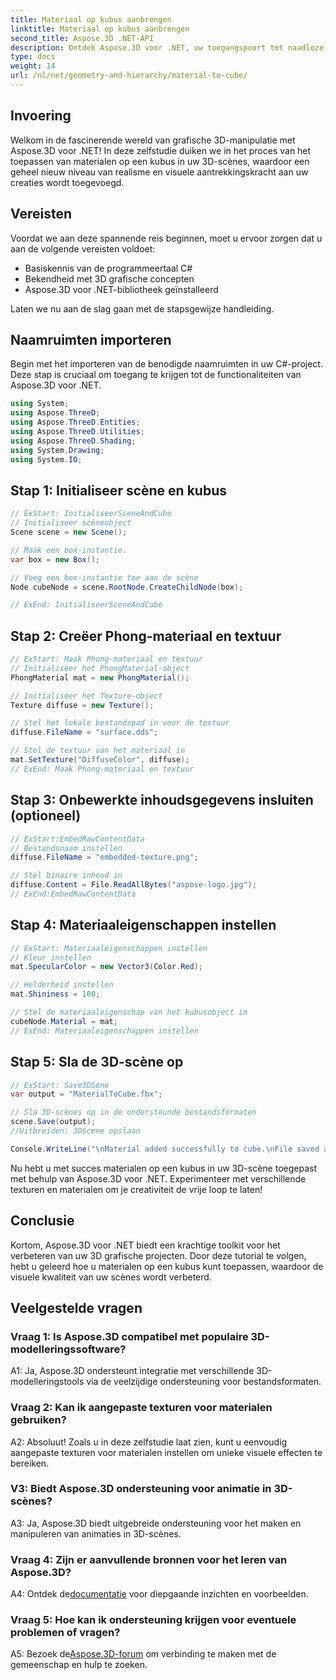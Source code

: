 ```yaml
---
title: Materiaal op kubus aanbrengen
linktitle: Materiaal op kubus aanbrengen
second_title: Aspose.3D .NET-API
description: Ontdek Aspose.3D voor .NET, uw toegangspoort tot naadloze manipulatie van 3D-afbeeldingen. Pas materialen moeiteloos toe, verbeter het realisme en breng uw projecten naar een hoger niveau.
type: docs
weight: 14
url: /nl/net/geometry-and-hierarchy/material-to-cube/
---
```

## Invoering

Welkom in de fascinerende wereld van grafische 3D-manipulatie met Aspose.3D voor .NET! In deze zelfstudie duiken we in het proces van het toepassen van materialen op een kubus in uw 3D-scènes, waardoor een geheel nieuw niveau van realisme en visuele aantrekkingskracht aan uw creaties wordt toegevoegd.

## Vereisten

Voordat we aan deze spannende reis beginnen, moet u ervoor zorgen dat u aan de volgende vereisten voldoet:

- Basiskennis van de programmeertaal C#
- Bekendheid met 3D grafische concepten
- Aspose.3D voor .NET-bibliotheek geïnstalleerd

Laten we nu aan de slag gaan met de stapsgewijze handleiding.

## Naamruimten importeren

Begin met het importeren van de benodigde naamruimten in uw C#-project. Deze stap is cruciaal om toegang te krijgen tot de functionaliteiten van Aspose.3D voor .NET.

```csharp
using System;
using Aspose.ThreeD;
using Aspose.ThreeD.Entities;
using Aspose.ThreeD.Utilities;
using Aspose.ThreeD.Shading;
using System.Drawing;
using System.IO;
```

## Stap 1: Initialiseer scène en kubus

```csharp
// ExStart: InitialiseerSceneAndCube
// Initialiseer scèneobject
Scene scene = new Scene();

// Maak een box-instantie.
var box = new Box();

// Voeg een box-instantie toe aan de scène
Node cubeNode = scene.RootNode.CreateChildNode(box);

// ExEnd: InitialiseerSceneAndCube
```

## Stap 2: Creëer Phong-materiaal en textuur

```csharp
// ExStart: Maak Phong-materiaal en textuur
// Initialiseer het PhongMaterial-object
PhongMaterial mat = new PhongMaterial();

// Initialiseer het Texture-object
Texture diffuse = new Texture();

// Stel het lokale bestandspad in voor de textuur
diffuse.FileName = "surface.dds";

// Stel de textuur van het materiaal in
mat.SetTexture("DiffuseColor", diffuse);
// ExEnd: Maak Phong-materiaal en textuur
```

## Stap 3: Onbewerkte inhoudsgegevens insluiten (optioneel)

```csharp
// ExStart:EmbedRawContentData
// Bestandsnaam instellen
diffuse.FileName = "embedded-texture.png";

// Stel binaire inhoud in
diffuse.Content = File.ReadAllBytes("aspose-logo.jpg");
// ExEnd:EmbedRawContentData
```

## Stap 4: Materiaaleigenschappen instellen

```csharp
// ExStart: Materiaaleigenschappen instellen
// Kleur instellen
mat.SpecularColor = new Vector3(Color.Red);

// Helderheid instellen
mat.Shininess = 100;

// Stel de materiaaleigenschap van het kubusobject in
cubeNode.Material = mat;
// ExEnd: Materiaaleigenschappen instellen
```

## Stap 5: Sla de 3D-scène op

```csharp
// ExStart: Save3DSene
var output = "MaterialToCube.fbx";

// Sla 3D-scènes op in de ondersteunde bestandsformaten
scene.Save(output);
//Uitbreiden: 3DScene opslaan

Console.WriteLine("\nMaterial added successfully to cube.\nFile saved at " + output);
```

Nu hebt u met succes materialen op een kubus in uw 3D-scène toegepast met behulp van Aspose.3D voor .NET. Experimenteer met verschillende texturen en materialen om je creativiteit de vrije loop te laten!

## Conclusie

Kortom, Aspose.3D voor .NET biedt een krachtige toolkit voor het verbeteren van uw 3D grafische projecten. Door deze tutorial te volgen, hebt u geleerd hoe u materialen op een kubus kunt toepassen, waardoor de visuele kwaliteit van uw scènes wordt verbeterd.

## Veelgestelde vragen

### Vraag 1: Is Aspose.3D compatibel met populaire 3D-modelleringssoftware?

A1: Ja, Aspose.3D ondersteunt integratie met verschillende 3D-modelleringstools via de veelzijdige ondersteuning voor bestandsformaten.

### Vraag 2: Kan ik aangepaste texturen voor materialen gebruiken?

A2: Absoluut! Zoals u in deze zelfstudie laat zien, kunt u eenvoudig aangepaste texturen voor materialen instellen om unieke visuele effecten te bereiken.

### V3: Biedt Aspose.3D ondersteuning voor animatie in 3D-scènes?

A3: Ja, Aspose.3D biedt uitgebreide ondersteuning voor het maken en manipuleren van animaties in 3D-scènes.

### Vraag 4: Zijn er aanvullende bronnen voor het leren van Aspose.3D?

 A4: Ontdek de[documentatie](https://reference.aspose.com/3d/net/) voor diepgaande inzichten en voorbeelden.

### Vraag 5: Hoe kan ik ondersteuning krijgen voor eventuele problemen of vragen?

 A5: Bezoek de[Aspose.3D-forum](https://forum.aspose.com/c/3d/18) om verbinding te maken met de gemeenschap en hulp te zoeken.